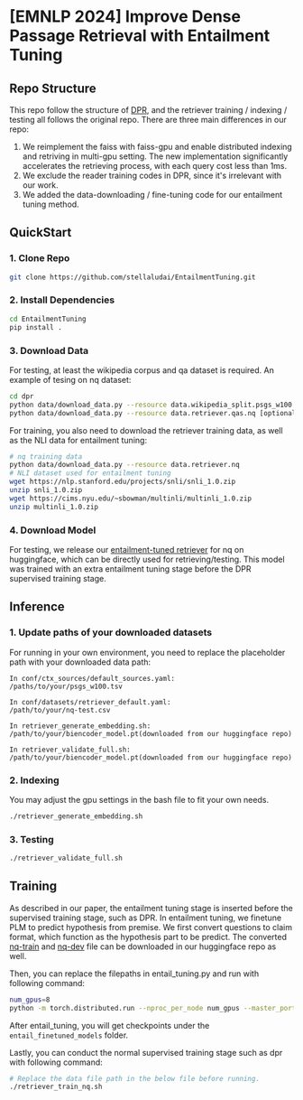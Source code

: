 # [EMNLP 2024] Improve Dense Passage Retrieval with Entailment Tuning

## Repo Structure
This repo follow the structure of [DPR](https://github.com/facebookresearch/DPR), and the retriever training / indexing / testing all follows the original repo. There are three main differences in our repo:
1. We reimplement the faiss with faiss-gpu and enable distributed indexing and retriving in multi-gpu setting. The new implementation significantly accelerates the retrieving process, with each query cost less than 1ms.
2. We exclude the reader training codes in DPR, since it's irrelevant with our work.
3. We added the data-downloading / fine-tuning code for our entailment tuning method.

## QuickStart

### 1. Clone Repo
```bash
git clone https://github.com/stellaludai/EntailmentTuning.git
```

### 2. Install Dependencies
```bash
cd EntailmentTuning
pip install .
```

### 3. Download Data
For testing, at least the wikipedia corpus and qa dataset is required. An example of tesing on nq dataset:
```bash
cd dpr
python data/download_data.py --resource data.wikipedia_split.psgs_w100 [optional --output_dir {your location}]
python data/download_data.py --resource data.retriever.qas.nq [optional --output_dir {your location}]
```
For training, you also need to download the retriever training data, as well as the NLI data for entailment tuning:
```bash
# nq training data
python data/download_data.py --resource data.retriever.nq
# NLI dataset used for entailment tuning
wget https://nlp.stanford.edu/projects/snli/snli_1.0.zip
unzip snli_1.0.zip
wget https://cims.nyu.edu/~sbowman/multinli/multinli_1.0.zip
unzip multinli_1.0.zip
```

### 4. Download Model

For testing, we release our [entailment-tuned retriever](https://huggingface.co/stellaludai/dpr_single_nq_base_entailtuned) for nq on huggingface, which can be directly used for retrieving/testing. This model was trained with an extra entailment tuning stage before the DPR supervised training stage.


## Inference

### 1. Update paths of your downloaded datasets
For running in your own environment, you need to replace the placeholder path with your downloaded data path:
```
In conf/ctx_sources/default_sources.yaml:
/paths/to/your/psgs_w100.tsv

In conf/datasets/retriever_default.yaml:
/path/to/your/nq-test.csv

In retriever_generate_embedding.sh:
/path/to/your/biencoder_model.pt(downloaded from our huggingface repo)

In retriever_validate_full.sh:
/path/to/your/biencoder_model.pt(downloaded from our huggingface repo)

```


### 2. Indexing
You may adjust the gpu settings in the bash file to fit your own needs.

```bash
./retriever_generate_embedding.sh
```

### 3. Testing
```bash
./retriever_validate_full.sh
```

## Training

As described in our paper, the entailment tuning stage is inserted before the supervised training stage, such as DPR. 
In entailment tuning, we finetune PLM to predict hypothesis from premise. We first convert questions to claim format, which function as the hypothesis part to be predict. The converted [nq-train](https://huggingface.co/datasets/stellaludai/nq-train-with-claim/tree/main) and [nq-dev](https://huggingface.co/datasets/stellaludai/nq-dev-with-claim/tree/main) file can be downloaded in our huggingface repo as well. 

Then, you can replace the filepaths in entail_tuning.py and run with following command:

```bash
num_gpus=8
python -m torch.distributed.run --nproc_per_node num_gpus --master_port 28888 entail_tuning.py
```

After entail_tuning, you will get checkpoints under the `entail_finetuned_models` folder.

Lastly, you can conduct the normal supervised training stage such as dpr with following command:

```bash
# Replace the data file path in the below file before running.
./retriever_train_nq.sh
```
